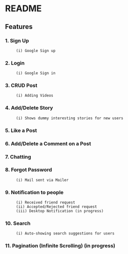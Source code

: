# README

## Features

### 1. Sign Up
         (i) Google Sign up
### 2. Login
         (i) Google Sign in
### 3. CRUD Post
         (i) Adding Videos
### 4. Add/Delete Story
         (i) Shows dummy interesting stories for new users
### 5. Like a Post
### 6. Add/Delete a Comment on a Post
### 7. Chatting
### 8. Forgot Password
         (i) Mail sent via Mailer
### 9. Notification to people
         (i) Received friend request
         (ii) Accepted/Rejected friend request
         (iii) Desktop Notification (in progress)
### 10. Search
         (i) Auto-showing search suggestions for users
### 11. Pagination (Infinite Scrolling) (in progress)
